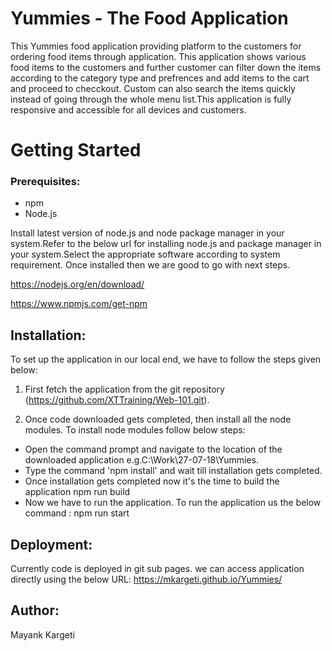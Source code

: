 # Yummies - The Food Application

This Yummies food application providing platform to the customers for ordering food items through application. This application shows various food items to the customers and further customer can filter down the items according to the category type and prefrences and add items to the cart and proceed to checckout. Custom can also search the items quickly instead of going through the whole menu list.This application is fully responsive and accessible for all devices and customers.

# Getting Started

### Prerequisites:

- npm
- Node.js

Install latest version of node.js and node package manager in your system.Refer to the below url for installing node.js and package manager in your system.Select the appropriate software according to system requirement. Once installed then we are good to go with next steps.

https://nodejs.org/en/download/

https://www.npmjs.com/get-npm


## Installation:

To set up the application in our local end, we have to follow the steps given below:

1) First fetch the application from the git repository (https://github.com/XTTraining/Web-101.git).

2) Once code downloaded gets completed, then install all the node modules. To install node modules follow below steps:
  - Open the command prompt and navigate to the location of the downloaded application e.g.C:\Work\27-07-18\Yummies.
   - Type the command  'npm install' and wait till installation gets completed.
   - Once installation gets completed now it's the time to build the application
	npm run build
   - Now we have to run the application. To run the application us the below command :
	npm run start

## Deployment:

Currently code is deployed in git sub pages. we can access application directly using the below URL:
https://mkargeti.github.io/Yummies/

## Author:
Mayank Kargeti